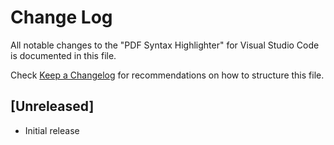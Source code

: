 # Change Log

All notable changes to the "PDF Syntax Highlighter" for Visual Studio Code is documented in this file.

Check [Keep a Changelog](http://keepachangelog.com/) for recommendations on how to structure this file.

## [Unreleased]

- Initial release
